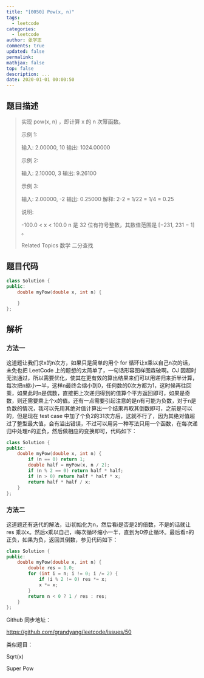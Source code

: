 ```yaml
---
title: "[0050] Pow(x, n)"
tags:
  - leetcode
categories:
  - leetcode
author: 张学志
comments: true
updated: false
permalink:
mathjax: false
top: false
description: ...
date: 2020-01-01 00:00:50
---
```


## 题目描述

> 实现 pow(x, n) ，即计算 x 的 n 次幂函数。 
> 
> 示例 1: 
> 
> 输入: 2.00000, 10
> 输出: 1024.00000
> 
> 
> 示例 2: 
> 
> 输入: 2.10000, 3
> 输出: 9.26100
> 
> 
> 示例 3: 
> 
> 输入: 2.00000, -2
> 输出: 0.25000
> 解释: 2-2 = 1/22 = 1/4 = 0.25 
> 
> 说明: 
> 
> 
> -100.0 < x < 100.0 
> n 是 32 位有符号整数，其数值范围是 [−231, 231 − 1] 。 
> 
> Related Topics 数学 二分查找

## 题目代码

```cpp
class Solution {
public:
    double myPow(double x, int n) {
        
    }
};
```

## 解析

### 方法一

这道题让我们求x的n次方，如果只是简单的用个 for 循环让x乘以自己n次的话，未免也把 LeetCode 上的题想的太简单了，一句话形容图样图森破啊。OJ 因超时无法通过，所以需要优化，使其在更有效的算出结果来们可以用递归来折半计算，每次把n缩小一半，这样n最终会缩小到0，任何数的0次方都为1，这时候再往回乘，如果此时n是偶数，直接把上次递归得到的值算个平方返回即可，如果是奇数，则还需要乘上个x的值。还有一点需要引起注意的是n有可能为负数，对于n是负数的情况，我可以先用其绝对值计算出一个结果再取其倒数即可，之前是可以的，但是现在 test case 中加了个负2的31次方后，这就不行了，因为其绝对值超过了整型最大值，会有溢出错误，不过可以用另一种写法只用一个函数，在每次递归中处理n的正负，然后做相应的变换即可，代码如下：

	

```cpp
class Solution {
public:
    double myPow(double x, int n) {
        if (n == 0) return 1;
        double half = myPow(x, n / 2);
        if (n % 2 == 0) return half * half;
        if (n > 0) return half * half * x;
        return half * half / x;
    }
};
```

### 方法二

这道题还有迭代的解法，让i初始化为n，然后看i是否是2的倍数，不是的话就让 res 乘以x。然后x乘以自己，i每次循环缩小一半，直到为0停止循环。最后看n的正负，如果为负，返回其倒数，参见代码如下：



```cpp
class Solution {
public:
    double myPow(double x, int n) {
        double res = 1.0;
        for (int i = n; i != 0; i /= 2) {
            if (i % 2 != 0) res *= x;
            x *= x;
        }
        return n < 0 ? 1 / res : res;
    }
};
```

Github 同步地址：

https://github.com/grandyang/leetcode/issues/50

 

类似题目：

Sqrt(x)

Super Pow
